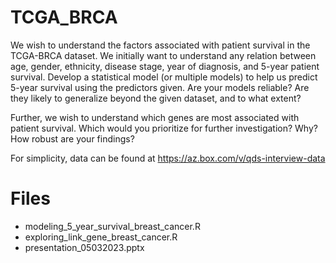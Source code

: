 # TCGA_BRCA

We wish to understand the factors associated with patient survival in the TCGA-BRCA dataset. We initially want to understand any relation between age, gender, ethnicity, disease stage, year of diagnosis, and 5-year patient survival. Develop a statistical model (or multiple models) to help us predict 5-year survival using the predictors given. Are your models reliable? Are they likely to generalize beyond the given dataset, and to what extent?

Further, we wish to understand which genes are most associated with patient survival. Which would you prioritize for further investigation? Why? How robust are your findings?

For simplicity, data can be found at https://az.box.com/v/qds-interview-data

# Files
* modeling_5_year_survival_breast_cancer.R
* exploring_link_gene_breast_cancer.R
* presentation_05032023.pptx
